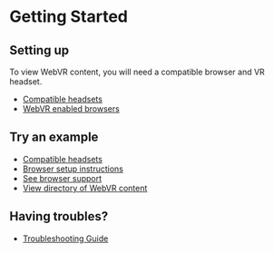 <!--
title: Getting Started
-->

# Getting Started

## Setting up

To view WebVR content, you will need a compatible browser and VR headset.

* [Compatible headsets](/getting-started/headsets/)
* [WebVR enabled browsers](/browsers/)

## Try an example

* [Compatible headsets](/headsets/)
* [Browser setup instructions](/browsers/)
* [See browser support](https://iswebvrready.org/)
* [View directory of WebVR content](/directory/)


## Having troubles?

* [Troubleshooting Guide](/getting-started/troubleshooting)

